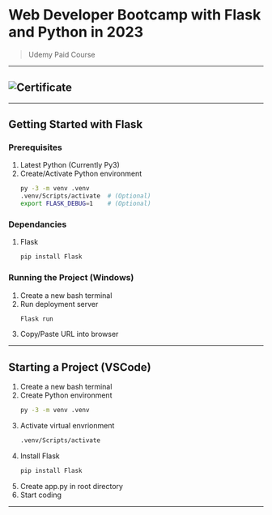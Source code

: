 # Web Developer Bootcamp with Flask and Python in 2023

> Udemy Paid Course

---

## ![Certificate](https://rsham.co.id/wp-content/uploads/2021/03/image-placeholder.jpg)

---

## Getting Started with Flask

### Prerequisites

1. Latest Python (Currently Py3)
2. Create/Activate Python environment
   ```bash
   py -3 -m venv .venv
   .venv/Scripts/activate  # (Optional)
   export FLASK_DEBUG=1    # (Optional)
   ```

### Dependancies

1. Flask
   ```bash
   pip install Flask
   ```

### Running the Project (Windows)

1. Create a new bash terminal
2. Run deployment server
   ```bash
   Flask run
   ```
3. Copy/Paste URL into browser

---

## Starting a Project (VSCode)

1. Create a new bash terminal
2. Create Python environment
   ```bash
   py -3 -m venv .venv
   ```
3. Activate virtual envrionment
   ```bash
   .venv/Scripts/activate
   ```
4. Install Flask
   ```bash
   pip install Flask
   ```
5. Create app.py in root directory
6. Start coding

---
